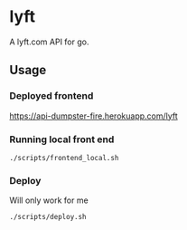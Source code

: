# lyft

A lyft.com API for go.

## Usage

### Deployed frontend

https://api-dumpster-fire.herokuapp.com/lyft

### Running local front end

```
./scripts/frontend_local.sh
```

### Deploy

Will only work for me

```
./scripts/deploy.sh
```